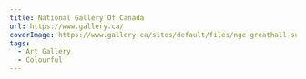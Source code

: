 ```yaml
---
title: National Gallery Of Canada
url: https://www.gallery.ca/
coverImage: https://www.gallery.ca/sites/default/files/ngc-greathall-summer.jpg
tags:
  - Art Gallery
  - Colourful
---
```

